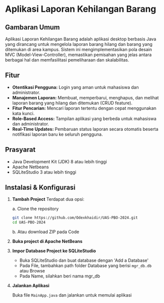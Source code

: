 # Aplikasi Laporan Kehilangan Barang

## Gambaran Umum

Aplikasi Laporan Kehilangan Barang adalah aplikasi desktop berbasis Java yang dirancang untuk mengelola laporan barang hilang dan barang yang ditemukan di area kampus. Sistem ini mengimplementasikan pola desain MVC (Model-View-Controller), memastikan pemisahan yang jelas antara berbagai hal dan memfasilitasi pemeliharaan dan skalabilitas.

## Fitur

- **Otentikasi Pengguna:** Login yang aman untuk mahasiswa dan administrator.
- **Manajemen Laporan:** Membuat, memperbarui, menghapus, dan melihat laporan barang yang hilang dan ditemukan (CRUD feature).
- **Fitur Pencarian:** Mencari laporan tertentu dengan cepat menggunakan kata kunci.
- **Role-Based Access:** Tampilan aplikasi yang berbeda untuk mahasiswa dan administrator.
- **Real-Time Updates:** Pembaruan status laporan secara otomatis beserta notifikasi laporan baru ke seluruh pengguna.

## Prasyarat

- Java Development Kit (JDK) 8 atau lebih tinggi
- Apache Netbeans
- SQLiteStudio 3 atau lebih tinggi

## Instalasi & Konfigurasi

1. **Tambah Project**
   Terdapat dua opsi:
   
   a. Clone the repository
    ```sh
    git clone https://github.com/Odexkhaidir/UAS-PBO-2024.git
    cd UAS-PBO-2024
    ```
    
   b. Atau download ZIP pada Code

3. **Buka project di Apache NetBeans**

4. **Impor Database Project ke SQLiteStudio**
    - Buka SQLiteStudio dan buat database dengan 'Add a Database'
    - Pada File, tambahkan path folder Database yang berisi `mgr_db.db` atau Browse
    - Pada Name, silahkan beri nama mgr_db

5. **Jalankan Aplikasi**
   
   Buka file `MainApp.java` dan jalankan untuk memulai aplikasi
     
